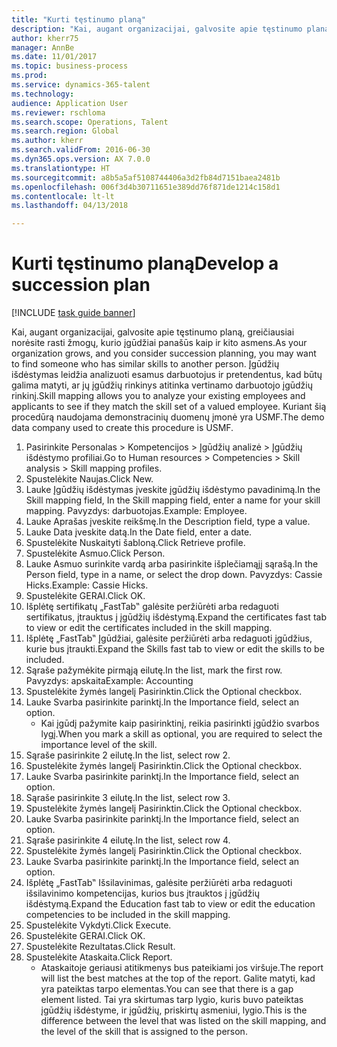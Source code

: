 ```yaml
--- 
title: "Kurti tęstinumo planą"
description: "Kai, augant organizacijai, galvosite apie tęstinumo planą, greičiausiai norėsite rasti žmogų, kurio įgūdžiai panašūs kaip ir kito asmens."
author: kherr75
manager: AnnBe
ms.date: 11/01/2017
ms.topic: business-process
ms.prod: 
ms.service: dynamics-365-talent
ms.technology: 
audience: Application User
ms.reviewer: rschloma
ms.search.scope: Operations, Talent
ms.search.region: Global
ms.author: kherr
ms.search.validFrom: 2016-06-30
ms.dyn365.ops.version: AX 7.0.0
ms.translationtype: HT
ms.sourcegitcommit: a8b5a5af5108744406a3d2fb84d7151baea2481b
ms.openlocfilehash: 006f3d4b30711651e389dd76f871de1214c158d1
ms.contentlocale: lt-lt
ms.lasthandoff: 04/13/2018

---
```

# <a name="develop-a-succession-plan"></a><span data-ttu-id="2f416-103">Kurti tęstinumo planą</span><span class="sxs-lookup"><span data-stu-id="2f416-103">Develop a succession plan</span></span>

[!INCLUDE [task guide banner](../../includes/task-guide-banner.md)]

<span data-ttu-id="2f416-104">Kai, augant organizacijai, galvosite apie tęstinumo planą, greičiausiai norėsite rasti žmogų, kurio įgūdžiai panašūs kaip ir kito asmens.</span><span class="sxs-lookup"><span data-stu-id="2f416-104">As your organization grows, and you consider succession planning, you may want to find someone who has similar skills to another person.</span></span>  <span data-ttu-id="2f416-105">Įgūdžių išdėstymas leidžia analizuoti esamus darbuotojus ir pretendentus, kad būtų galima matyti, ar jų įgūdžių rinkinys atitinka vertinamo darbuotojo įgūdžių rinkinį.</span><span class="sxs-lookup"><span data-stu-id="2f416-105">Skill mapping allows you to analyze your existing employees and applicants to see if they match the skill set of a valued employee.</span></span> <span data-ttu-id="2f416-106">Kuriant šią procedūrą naudojama demonstracinių duomenų įmonė yra USMF.</span><span class="sxs-lookup"><span data-stu-id="2f416-106">The demo data company used to create this procedure is USMF.</span></span>

1. <span data-ttu-id="2f416-107">Pasirinkite Personalas > Kompetencijos > Įgūdžių analizė > Įgūdžių išdėstymo profiliai.</span><span class="sxs-lookup"><span data-stu-id="2f416-107">Go to Human resources > Competencies > Skill analysis > Skill mapping profiles.</span></span>
2. <span data-ttu-id="2f416-108">Spustelėkite Naujas.</span><span class="sxs-lookup"><span data-stu-id="2f416-108">Click New.</span></span>
3. <span data-ttu-id="2f416-109">Lauke Įgūdžių išdėstymas įveskite įgūdžių išdėstymo pavadinimą.</span><span class="sxs-lookup"><span data-stu-id="2f416-109">In the Skill mapping field, In the Skill mapping field, enter a name for your skill mapping.</span></span>  <span data-ttu-id="2f416-110">Pavyzdys: darbuotojas.</span><span class="sxs-lookup"><span data-stu-id="2f416-110">Example: Employee.</span></span>
4. <span data-ttu-id="2f416-111">Lauke Aprašas įveskite reikšmę.</span><span class="sxs-lookup"><span data-stu-id="2f416-111">In the Description field, type a value.</span></span>
5. <span data-ttu-id="2f416-112">Lauke Data įveskite datą.</span><span class="sxs-lookup"><span data-stu-id="2f416-112">In the Date field, enter a date.</span></span>
6. <span data-ttu-id="2f416-113">Spustelėkite Nuskaityti šabloną.</span><span class="sxs-lookup"><span data-stu-id="2f416-113">Click Retrieve profile.</span></span>
7. <span data-ttu-id="2f416-114">Spustelėkite Asmuo.</span><span class="sxs-lookup"><span data-stu-id="2f416-114">Click Person.</span></span>
8. <span data-ttu-id="2f416-115">Lauke Asmuo surinkite vardą arba pasirinkite išplečiamąjį sąrašą.</span><span class="sxs-lookup"><span data-stu-id="2f416-115">In the Person field, type in a name, or select the drop down.</span></span>  <span data-ttu-id="2f416-116">Pavyzdys: Cassie Hicks.</span><span class="sxs-lookup"><span data-stu-id="2f416-116">Example: Cassie Hicks.</span></span>
9. <span data-ttu-id="2f416-117">Spustelėkite GERAI.</span><span class="sxs-lookup"><span data-stu-id="2f416-117">Click OK.</span></span>
10. <span data-ttu-id="2f416-118">Išplėtę sertifikatų „FastTab‟ galėsite peržiūrėti arba redaguoti sertifikatus, įtrauktus į įgūdžių išdėstymą.</span><span class="sxs-lookup"><span data-stu-id="2f416-118">Expand the certificates fast tab to view or edit the certificates included in the skill mapping.</span></span>
11. <span data-ttu-id="2f416-119">Išplėtę „FastTab‟ Įgūdžiai, galėsite peržiūrėti arba redaguoti įgūdžius, kurie bus įtraukti.</span><span class="sxs-lookup"><span data-stu-id="2f416-119">Expand the Skills fast tab to view or edit the skills to be included.</span></span>
12. <span data-ttu-id="2f416-120">Sąraše pažymėkite pirmąją eilutę.</span><span class="sxs-lookup"><span data-stu-id="2f416-120">In the list, mark the first row.</span></span>  <span data-ttu-id="2f416-121">Pavyzdys: apskaita</span><span class="sxs-lookup"><span data-stu-id="2f416-121">Example:  Accounting</span></span>
13. <span data-ttu-id="2f416-122">Spustelėkite žymės langelį Pasirinktin.</span><span class="sxs-lookup"><span data-stu-id="2f416-122">Click the Optional checkbox.</span></span>
14. <span data-ttu-id="2f416-123">Lauke Svarba pasirinkite parinktį.</span><span class="sxs-lookup"><span data-stu-id="2f416-123">In the Importance field, select an option.</span></span>
    * <span data-ttu-id="2f416-124">Kai įgūdį pažymite kaip pasirinktinį, reikia pasirinkti įgūdžio svarbos lygį.</span><span class="sxs-lookup"><span data-stu-id="2f416-124">When you mark a skill as optional, you are required to select the importance level of the skill.</span></span>  
15. <span data-ttu-id="2f416-125">Sąraše pasirinkite 2 eilutę.</span><span class="sxs-lookup"><span data-stu-id="2f416-125">In the list, select row 2.</span></span>
16. <span data-ttu-id="2f416-126">Spustelėkite žymės langelį Pasirinktin.</span><span class="sxs-lookup"><span data-stu-id="2f416-126">Click the Optional checkbox.</span></span>
17. <span data-ttu-id="2f416-127">Lauke Svarba pasirinkite parinktį.</span><span class="sxs-lookup"><span data-stu-id="2f416-127">In the Importance field, select an option.</span></span>
18. <span data-ttu-id="2f416-128">Sąraše pasirinkite 3 eilutę.</span><span class="sxs-lookup"><span data-stu-id="2f416-128">In the list, select row 3.</span></span>
19. <span data-ttu-id="2f416-129">Spustelėkite žymės langelį Pasirinktin.</span><span class="sxs-lookup"><span data-stu-id="2f416-129">Click the Optional checkbox.</span></span>
20. <span data-ttu-id="2f416-130">Lauke Svarba pasirinkite parinktį.</span><span class="sxs-lookup"><span data-stu-id="2f416-130">In the Importance field, select an option.</span></span>
21. <span data-ttu-id="2f416-131">Sąraše pasirinkite 4 eilutę.</span><span class="sxs-lookup"><span data-stu-id="2f416-131">In the list, select row 4.</span></span>
22. <span data-ttu-id="2f416-132">Spustelėkite žymės langelį Pasirinktin.</span><span class="sxs-lookup"><span data-stu-id="2f416-132">Click the Optional checkbox.</span></span>
23. <span data-ttu-id="2f416-133">Lauke Svarba pasirinkite parinktį.</span><span class="sxs-lookup"><span data-stu-id="2f416-133">In the Importance field, select an option.</span></span>
24. <span data-ttu-id="2f416-134">Išplėtę „FastTab‟ Išsilavinimas, galėsite peržiūrėti arba redaguoti išsilavinimo kompetencijas, kurios bus įtrauktos į įgūdžių išdėstymą.</span><span class="sxs-lookup"><span data-stu-id="2f416-134">Expand the Education fast tab to view or edit the education competencies to be included in the skill mapping.</span></span>
25. <span data-ttu-id="2f416-135">Spustelėkite Vykdyti.</span><span class="sxs-lookup"><span data-stu-id="2f416-135">Click Execute.</span></span>
26. <span data-ttu-id="2f416-136">Spustelėkite GERAI.</span><span class="sxs-lookup"><span data-stu-id="2f416-136">Click OK.</span></span>
27. <span data-ttu-id="2f416-137">Spustelėkite Rezultatas.</span><span class="sxs-lookup"><span data-stu-id="2f416-137">Click Result.</span></span>
28. <span data-ttu-id="2f416-138">Spustelėkite Ataskaita.</span><span class="sxs-lookup"><span data-stu-id="2f416-138">Click Report.</span></span>
    * <span data-ttu-id="2f416-139">Ataskaitoje geriausi atitikmenys bus pateikiami jos viršuje.</span><span class="sxs-lookup"><span data-stu-id="2f416-139">The report will list the best matches at the top of the report.</span></span>  <span data-ttu-id="2f416-140">Galite matyti, kad yra pateiktas tarpo elementas.</span><span class="sxs-lookup"><span data-stu-id="2f416-140">You can see that there is a gap element listed.</span></span>  <span data-ttu-id="2f416-141">Tai yra skirtumas tarp lygio, kuris buvo pateiktas įgūdžių išdėstyme, ir įgūdžių, priskirtų asmeniui, lygio.</span><span class="sxs-lookup"><span data-stu-id="2f416-141">This is the difference between the level that was listed on the skill mapping, and the level of the skill that is assigned to the person.</span></span>  


